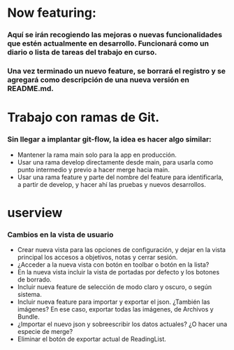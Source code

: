 # Now featuring:

### Aquí se irán recogiendo las mejoras o nuevas funcionalidades que estén actualmente en desarrollo. Funcionará como un diario o lista de tareas del trabajo en curso.

### Una vez terminado un nuevo feature, se borrará el registro y se agregará como descripción de una nueva versión en README.md.

#

# Trabajo con ramas de Git.

### Sin llegar a implantar git-flow, la idea es hacer algo similar:

* Mantener la rama main solo para la app en producción.
* Usar una rama develop directamente desde main, para usarla como punto intermedio y previo a hacer merge hacia main.
* Usar una rama feature y parte del nombre del feature para identificarla, a partir de develop, y hacer ahí las pruebas y nuevos desarrollos.

#

# userview

### Cambios en la vista de usuario

* Crear nueva vista para las opciones de configuración, y dejar en la vista principal los accesos a objetivos, notas y cerrar sesión.
* ¿Acceder a la nueva vista con botón en toolbar o botón en la lista?
* En la nueva vista incluir la vista de portadas por defecto y los botones de borrado.
* Incluir nueva feature de selección de modo claro y oscuro, o según sistema.
* Incluir nueva feature para importar y exportar el json. ¿También las imágenes? En ese caso, exportar todas las imágenes, de Archivos y Bundle.
* ¿Importar el nuevo json y sobreescribir los datos actuales? ¿O hacer una especie de merge?
* Eliminar el botón de exportar actual de ReadingList.
